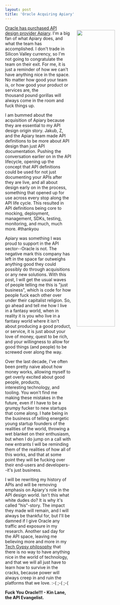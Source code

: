 ```yaml
---
layout: post
title: 'Oracle Acquiring Apiary'
---
```

<p><img style="padding: 15px;" src="http://kinlane-productions.s3.amazonaws.com/api_evangelist_site/blog/gorilla_red_circuit.jpg" alt="" width="50%" align="right" /></p>
<p><a href="https://techcrunch.com/2017/01/19/oracle-boosts-cloud-offering-with-apiary-api-management-tool-acquisition/">Oracle has purchased API design provider Apiary</a>. I'm a big fan of what Apiary does, and what the team has accomplished. I don't trade in Silicon Valley currency, so I'm not going to congratulate the team on their exit. For me, it is just a reminder of how we can't have anything nice in the space. No matter how good your team is, or how good your product or services are, the thousand&nbsp;pound gorillas will always come in the room and fuck things up.&nbsp;</p>
<p>I am bummed about the acquisition of Apiary because they are essential to my API design origin story. Jakub, Z, and the Apiary team made API definitions to be more about API design&nbsp;than just API documentation. Pushing the conversation earlier on in the API lifecycle, opening up the concept that API definitions could be used for not just documenting your APIs after they are live, and all about design early on in the process, something that opened up for use across every stop along the API life cycle. This resulted in API definitions being core to mocking, deployment, management, SDKs, testing, monitoring, and much, much more. #thankyou</p>
<p>Apiary was something I was proud to support in the API sector--Oracle is not. The negative mark this company has left in the space far outweighs anything good they could possibly do through acquisitions or any new solutions. With this post, I will get the usual waves of people telling me this is "just business", which is code for how people fuck each other over under their capitalist religion. So, go ahead and tell me how I live in a fantasy world, when in reality it is you who live in a fantasy world where it isn't about producing a good product, or service, it is just about your love of money, quest to be rich, and your willingness&nbsp;to allow for good things (and people) to be screwed over along the way.</p>
<p>Over the last&nbsp;decade, I've often been pretty naive about how money works, allowing myself to get overly excited about good people, products, interesting&nbsp;technology, and tooling. You won't find me making these mistakes in the future, even if I have to be a grumpy&nbsp;fucker to new startups that come along. I hate being in the business of telling energetic young startup founders of the realities of the world, throwing a wet blanket on their enthusiasm, but when I do jump on a call with new entrants I will be reminding them of the realities of how all of this works, and that at some point they will be fucking over their end-users and developers--it's just business.</p>
<p>I will be rewriting my history of APIs&nbsp;and will be&nbsp;removing emphasis on Apiary's role in the API design world. Isn't this what white dudes do? It is why it's called "his"-story. The impact they made will remain, and I will always be thankful for, but I'll be damned if I give Oracle any traffic and exposure in my research. Another sad day for the API space, leaving me believing more and more in my <a href="http://techgypsi.es/">Tech Gypsy philosophy</a>&nbsp;that there is no way to have anything nice in the world of technology, and that we will all just have to learn how to survive in the cracks, because power will always creep in and ruin the platforms that we love. :-( ;-( ;-(</p>
<p><strong>Fuck You Oracle!!! - Kin Lane, the API Evangelist.</strong></p>